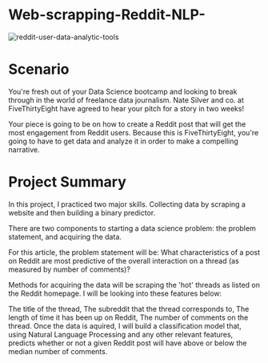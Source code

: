 # Web-scrapping-Reddit-NLP-

![reddit-user-data-analytic-tools](https://user-images.githubusercontent.com/35437820/38502317-0c9004f2-3bdd-11e8-9560-bab0e94b4cc0.jpg)

# Scenario
You're fresh out of your Data Science bootcamp and looking to break through in the world of freelance data journalism. Nate Silver and co. at FiveThirtyEight have agreed to hear your pitch for a story in two weeks!

Your piece is going to be on how to create a Reddit post that will get the most engagement from Reddit users. Because this is FiveThirtyEight, you're going to have to get data and analyze it in order to make a compelling narrative.

# Project Summary
In this project, I practiced two major skills. Collecting data by scraping a website and then building a binary predictor.

There are two components to starting a data science problem: the problem statement, and acquiring the data.

For this article, the problem statement will be: What characteristics of a post on Reddit are most predictive of the overall interaction on a thread (as measured by number of comments)?

Methods for acquiring the data will be scraping the 'hot' threads as listed on the Reddit homepage. I will be looking into these features below:

The title of the thread,
The subreddit that the thread corresponds to,
The length of time it has been up on Reddit,
The number of comments on the thread.
Once the data is aquired, I will build a classification model that, using Natural Language Processing and any other relevant features, predicts whether or not a given Reddit post will have above or below the median number of comments.
